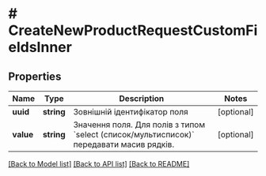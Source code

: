 # # CreateNewProductRequestCustomFieldsInner

## Properties

Name | Type | Description | Notes
------------ | ------------- | ------------- | -------------
**uuid** | **string** | Зовнішній ідентифікатор поля | [optional]
**value** | **string** | Значення поля. Для полів з типом &#x60;select (список/мультисписок)&#x60; передавати масив рядків. | [optional]

[[Back to Model list]](../../README.md#models) [[Back to API list]](../../README.md#endpoints) [[Back to README]](../../README.md)
